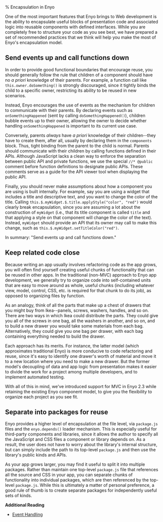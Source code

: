 % Encapsulation in Enyo

One of the most important features that Enyo brings to Web development is the
ability to encapsulate useful blocks of presentation code and associated logic
into reusable components with defined interfaces.  While you are completely free
to structure your code as you see best, we have prepared a set of recommended
practices that we think will help you make the most of Enyo's encapsulation
model.

## Send events up and call functions down

In order to provide good functional boundaries that encourage reuse, you should
generally follow the rule that children of a component should have no _a priori_
knowledge of their parents.  For example, a function call like
`this.owner.doSomething()` is strongly discouraged, since it tightly binds the
child to a specific owner, restricting its ability to be reused in new
scenarios.  

Instead, Enyo encourages the use of events as the mechanism for children to
communicate with their parents.  By declaring events such as
`onSomethingHappened` (sent by calling `doSomethingHappened()`), children bubble
events up to their owner, allowing the owner to decide whether handling
`onSomethingHappened` is important to its current use case.

Conversely, parents _always_ have _a priori_ knowledge of their children--they
have to create them, after all, usually by declaring them in the `components`
block.  Thus, tight binding from the parent to the child is normal.  Parents
should communicate with their children by calling functions defined in their
APIs.  Although JavaScript lacks a clean way to enforce the separation between
public API and private functions, we use the special `//* @public` comment
before function definitions to designate public APIs.  These comments serve as a
guide for the API viewer tool when displaying the public API.

Finally, you should never make assumptions about how a component you are using
is built internally.  For example, say you are using a widget that includes a
title and descriptive text, and you want to change the color of the title.
Calling `this.$.myWidget.$.title.applyStyle("color", "red")` would clearly break
encapsulation, since you are assuming a lot about the construction of
`myWidget` (i.e., that its title component is called `title` and that applying a
style on that component will change the color of the text).  Instead, `myWidget`
should provide an API that its owner may call to make this change, such as
`this.$.myWidget.setTitleColor("red")`.

In summary: "Send events up and call functions down."

## Keep related code close

Because writing an app usually involves refactoring code as the app grows, you
will often find yourself creating useful chunks of functionality that can be
reused in other apps.  In the traditional (non-MVC) approach to Enyo app
development, we generally try to organize code into self-contained units that
are easy to move around as whole, useful chunks (including whatever view, model,
control, CSS, etc. is required for that chunk to do its job), as opposed to
organizing files by function.

As an analogy, think of all the parts that make up a chest of drawers that you
might buy from Ikea--panels, screws, washers, handles, and so on.  There are two
ways in which Ikea could distribute the parts.  They could give you all of the
screws in one bag, all the washers in another, and so on, and to build a new
drawer you would take some materials from each bag.  Alternatively, they could
give you one bag per drawer, with each bag containing everything needed to build
the drawer.

Each approach has its merits.  For instance, the latter model (which
approximates traditional Enyo) is more conducive to code refactoring and reuse,
since it's easy to identify one drawer's worth of material and move it to a new
location where you need to make a new drawer.  But the former model's decoupling
of data and app logic from presentation makes it easier to divide the work for a
project among multiple developers, and to implement automated testing.

With all of this in mind, we've introduced support for MVC in Enyo 2.3 while
retaining the existing Enyo component model, to give you the flexibility to
organize each project as you see fit. 

## Separate into packages for reuse

Enyo provides a higher level of encapsulation at the file level, via
`package.js` files and the `enyo.depends()` loader mechanism.  This is
especially useful for third-party components and libraries, since it allows the
author to specify all the JavaScript and CSS files a component or library
depends on.  As a result, the user does not have to worry about the library's
internal structure, but can simply include the path to its top-level
`package.js` and then use the library's public kinds and APIs.

As your app grows larger, you may find it useful to split it into multiple
packages.  Rather than maintain one top-level `package.js` file that references
all the source and CSS in your app, you can separate chunks of functionality
into individual packages, which are then referenced by the top-level
`package.js`.  While this is ultimately a matter of personal preference, a good
rule of thumb is to create separate packages for independently useful sets of
kinds.

**Additional Reading**

* [Event Handling](../key-concepts/event-handling.html)
